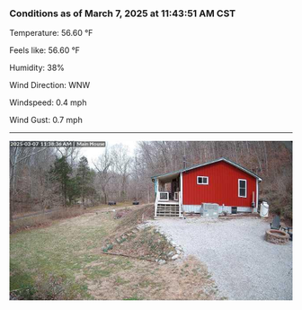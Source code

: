 ### Conditions as of March 7, 2025 at 11:43:51 AM CST 

Temperature: 56.60 &deg;F

Feels like: 56.60 &deg;F

Humidity: 38%

Wind Direction: WNW

Windspeed: 0.4 mph

Wind Gust: 0.7 mph

---

<img src="./images/latest.jpeg"/>

